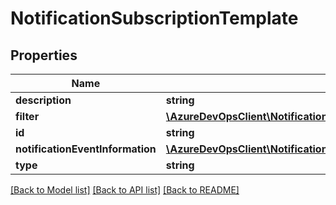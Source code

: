 # NotificationSubscriptionTemplate

## Properties
Name | Type | Description | Notes
------------ | ------------- | ------------- | -------------
**description** | **string** |  | [optional] 
**filter** | [**\AzureDevOpsClient\Notification\AzureDevOpsClient\Notification\Model\ISubscriptionFilter**](ISubscriptionFilter.md) |  | [optional] 
**id** | **string** |  | [optional] 
**notificationEventInformation** | [**\AzureDevOpsClient\Notification\AzureDevOpsClient\Notification\Model\NotificationEventType**](NotificationEventType.md) |  | [optional] 
**type** | **string** |  | [optional] 

[[Back to Model list]](../README.md#documentation-for-models) [[Back to API list]](../README.md#documentation-for-api-endpoints) [[Back to README]](../README.md)


